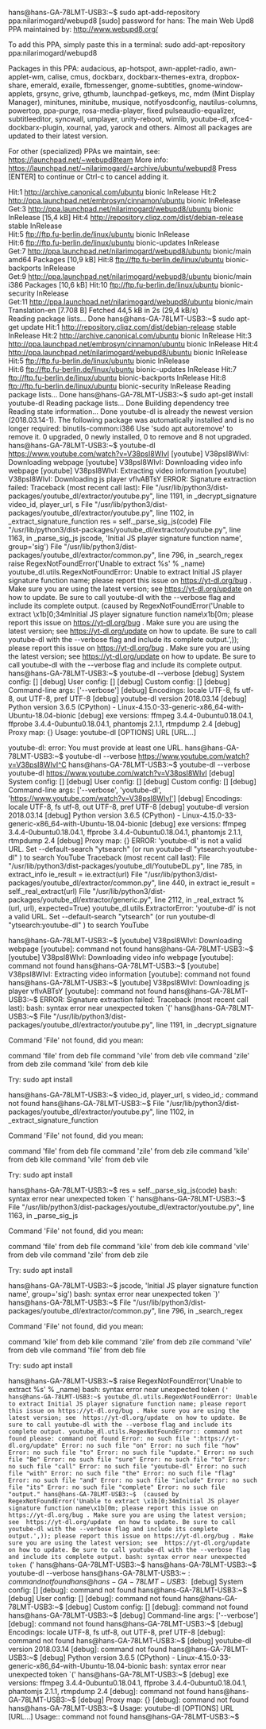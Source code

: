 hans@hans-GA-78LMT-USB3:~$ sudo apt-add-repository ppa:nilarimogard/webupd8
[sudo] password for hans: 
 The main Web Upd8 PPA maintained by: http://www.webupd8.org/

To add this PPA, simply paste this in a terminal:
sudo add-apt-repository ppa:nilarimogard/webupd8

Packages in this PPA: audacious, ap-hotspot, awn-applet-radio, awn-applet-wm, calise, cmus, dockbarx, dockbarx-themes-extra, dropbox-share, emerald, exaile, fbmessenger, gnome-subtitles, gnome-window-applets, grsync, grive, gthumb, launchpad-getkeys, mc, mdm (Mint Display Manager), minitunes, minitube, musique, notifyosdconfig, nautilus-columns, powertop, ppa-purge, rosa-media-player, fixed pulseaudio-equalizer, subtitleeditor, syncwall, umplayer, unity-reboot, wimlib, youtube-dl, xfce4-dockbarx-plugin, xournal, yad, yarock and others. Almost all packages are updated to their latest version.

For other (specialized) PPAs we maintain, see: https://launchpad.net/~webupd8team
 More info: https://launchpad.net/~nilarimogard/+archive/ubuntu/webupd8
Press [ENTER] to continue or Ctrl-c to cancel adding it.

Hit:1 http://archive.canonical.com/ubuntu bionic InRelease
Hit:2 http://ppa.launchpad.net/embrosyn/cinnamon/ubuntu bionic InRelease       
Get:3 http://ppa.launchpad.net/nilarimogard/webupd8/ubuntu bionic InRelease [15,4 kB]
Hit:4 http://repository.cliqz.com/dist/debian-release stable InRelease         
Hit:5 ftp://ftp.fu-berlin.de/linux/ubuntu bionic InRelease                     
Hit:6 ftp://ftp.fu-berlin.de/linux/ubuntu bionic-updates InRelease             
Get:7 http://ppa.launchpad.net/nilarimogard/webupd8/ubuntu bionic/main amd64 Packages [10,9 kB]
Hit:8 ftp://ftp.fu-berlin.de/linux/ubuntu bionic-backports InRelease           
Get:9 http://ppa.launchpad.net/nilarimogard/webupd8/ubuntu bionic/main i386 Packages [10,6 kB]
Hit:10 ftp://ftp.fu-berlin.de/linux/ubuntu bionic-security InRelease           
Get:11 http://ppa.launchpad.net/nilarimogard/webupd8/ubuntu bionic/main Translation-en [7.708 B]
Fetched 44,5 kB in 2s (29,4 kB/s)                                    
Reading package lists... Done
hans@hans-GA-78LMT-USB3:~$ sudo apt-get update
Hit:1 http://repository.cliqz.com/dist/debian-release stable InRelease
Hit:2 http://archive.canonical.com/ubuntu bionic InRelease 
Hit:3 http://ppa.launchpad.net/embrosyn/cinnamon/ubuntu bionic InRelease
Hit:4 http://ppa.launchpad.net/nilarimogard/webupd8/ubuntu bionic InRelease    
Hit:5 ftp://ftp.fu-berlin.de/linux/ubuntu bionic InRelease                     
Hit:6 ftp://ftp.fu-berlin.de/linux/ubuntu bionic-updates InRelease
Hit:7 ftp://ftp.fu-berlin.de/linux/ubuntu bionic-backports InRelease
Hit:8 ftp://ftp.fu-berlin.de/linux/ubuntu bionic-security InRelease
Reading package lists... Done
hans@hans-GA-78LMT-USB3:~$ sudo apt-get install youtube-dl
Reading package lists... Done
Building dependency tree       
Reading state information... Done
youtube-dl is already the newest version (2018.03.14-1).
The following package was automatically installed and is no longer required:
  binutils-common:i386
Use 'sudo apt autoremove' to remove it.
0 upgraded, 0 newly installed, 0 to remove and 8 not upgraded.
hans@hans-GA-78LMT-USB3:~$ youtube-dl https://www.youtube.com/watch?v=V38psI8WIvI
[youtube] V38psI8WIvI: Downloading webpage
[youtube] V38psI8WIvI: Downloading video info webpage
[youtube] V38psI8WIvI: Extracting video information
[youtube] V38psI8WIvI: Downloading js player vflvABTsY
ERROR: Signature extraction failed: Traceback (most recent call last):
  File "/usr/lib/python3/dist-packages/youtube_dl/extractor/youtube.py", line 1191, in _decrypt_signature
    video_id, player_url, s
  File "/usr/lib/python3/dist-packages/youtube_dl/extractor/youtube.py", line 1102, in _extract_signature_function
    res = self._parse_sig_js(code)
  File "/usr/lib/python3/dist-packages/youtube_dl/extractor/youtube.py", line 1163, in _parse_sig_js
    jscode, 'Initial JS player signature function name', group='sig')
  File "/usr/lib/python3/dist-packages/youtube_dl/extractor/common.py", line 796, in _search_regex
    raise RegexNotFoundError('Unable to extract %s' % _name)
youtube_dl.utils.RegexNotFoundError: Unable to extract Initial JS player signature function name; please report this issue on https://yt-dl.org/bug . Make sure you are using the latest version; see  https://yt-dl.org/update  on how to update. Be sure to call youtube-dl with the --verbose flag and include its complete output.
 (caused by RegexNotFoundError('Unable to extract \x1b[0;34mInitial JS player signature function name\x1b[0m; please report this issue on https://yt-dl.org/bug . Make sure you are using the latest version; see  https://yt-dl.org/update  on how to update. Be sure to call youtube-dl with the --verbose flag and include its complete output.',)); please report this issue on https://yt-dl.org/bug . Make sure you are using the latest version; see  https://yt-dl.org/update  on how to update. Be sure to call youtube-dl with the --verbose flag and include its complete output.
hans@hans-GA-78LMT-USB3:~$ youtube-dl --verbose
[debug] System config: []
[debug] User config: []
[debug] Custom config: []
[debug] Command-line args: ['--verbose']
[debug] Encodings: locale UTF-8, fs utf-8, out UTF-8, pref UTF-8
[debug] youtube-dl version 2018.03.14
[debug] Python version 3.6.5 (CPython) - Linux-4.15.0-33-generic-x86_64-with-Ubuntu-18.04-bionic
[debug] exe versions: ffmpeg 3.4.4-0ubuntu0.18.04.1, ffprobe 3.4.4-0ubuntu0.18.04.1, phantomjs 2.1.1, rtmpdump 2.4
[debug] Proxy map: {}
Usage: youtube-dl [OPTIONS] URL [URL...]

youtube-dl: error: You must provide at least one URL.
hans@hans-GA-78LMT-USB3:~$ youtube-dl --verbose https://www.youtube.com/watch?v=V38psI8WIvI^C
hans@hans-GA-78LMT-USB3:~$ youtube-dl --verbose  youtube-dl https://www.youtube.com/watch?v=V38psI8WIvI
[debug] System config: []
[debug] User config: []
[debug] Custom config: []
[debug] Command-line args: ['--verbose', 'youtube-dl', 'https://www.youtube.com/watch?v=V38psI8WIvI']
[debug] Encodings: locale UTF-8, fs utf-8, out UTF-8, pref UTF-8
[debug] youtube-dl version 2018.03.14
[debug] Python version 3.6.5 (CPython) - Linux-4.15.0-33-generic-x86_64-with-Ubuntu-18.04-bionic
[debug] exe versions: ffmpeg 3.4.4-0ubuntu0.18.04.1, ffprobe 3.4.4-0ubuntu0.18.04.1, phantomjs 2.1.1, rtmpdump 2.4
[debug] Proxy map: {}
ERROR: 'youtube-dl' is not a valid URL. Set --default-search "ytsearch" (or run  youtube-dl "ytsearch:youtube-dl" ) to search YouTube
Traceback (most recent call last):
  File "/usr/lib/python3/dist-packages/youtube_dl/YoutubeDL.py", line 785, in extract_info
    ie_result = ie.extract(url)
  File "/usr/lib/python3/dist-packages/youtube_dl/extractor/common.py", line 440, in extract
    ie_result = self._real_extract(url)
  File "/usr/lib/python3/dist-packages/youtube_dl/extractor/generic.py", line 2112, in _real_extract
    % (url, url), expected=True)
youtube_dl.utils.ExtractorError: 'youtube-dl' is not a valid URL. Set --default-search "ytsearch" (or run  youtube-dl "ytsearch:youtube-dl" ) to search YouTube

hans@hans-GA-78LMT-USB3:~$ [youtube] V38psI8WIvI: Downloading webpage
[youtube]: command not found
hans@hans-GA-78LMT-USB3:~$ [youtube] V38psI8WIvI: Downloading video info webpage
[youtube]: command not found
hans@hans-GA-78LMT-USB3:~$ [youtube] V38psI8WIvI: Extracting video information
[youtube]: command not found
hans@hans-GA-78LMT-USB3:~$ [youtube] V38psI8WIvI: Downloading js player vflvABTsY
[youtube]: command not found
hans@hans-GA-78LMT-USB3:~$ ERROR: Signature extraction failed: Traceback (most recent call last):
bash: syntax error near unexpected token `('
hans@hans-GA-78LMT-USB3:~$   File "/usr/lib/python3/dist-packages/youtube_dl/extractor/youtube.py", line 1191, in _decrypt_signature

Command 'File' not found, did you mean:

  command 'file' from deb file
  command 'vile' from deb vile
  command 'zile' from deb zile
  command 'kile' from deb kile

Try: sudo apt install <deb name>

hans@hans-GA-78LMT-USB3:~$     video_id, player_url, s
video_id,: command not found
hans@hans-GA-78LMT-USB3:~$   File "/usr/lib/python3/dist-packages/youtube_dl/extractor/youtube.py", line 1102, in _extract_signature_function

Command 'File' not found, did you mean:

  command 'file' from deb file
  command 'zile' from deb zile
  command 'kile' from deb kile
  command 'vile' from deb vile

Try: sudo apt install <deb name>

hans@hans-GA-78LMT-USB3:~$     res = self._parse_sig_js(code)
bash: syntax error near unexpected token `('
hans@hans-GA-78LMT-USB3:~$   File "/usr/lib/python3/dist-packages/youtube_dl/extractor/youtube.py", line 1163, in _parse_sig_js

Command 'File' not found, did you mean:

  command 'file' from deb file
  command 'kile' from deb kile
  command 'vile' from deb vile
  command 'zile' from deb zile

Try: sudo apt install <deb name>

hans@hans-GA-78LMT-USB3:~$     jscode, 'Initial JS player signature function name', group='sig')
bash: syntax error near unexpected token `)'
hans@hans-GA-78LMT-USB3:~$   File "/usr/lib/python3/dist-packages/youtube_dl/extractor/common.py", line 796, in _search_regex

Command 'File' not found, did you mean:

  command 'kile' from deb kile
  command 'zile' from deb zile
  command 'vile' from deb vile
  command 'file' from deb file

Try: sudo apt install <deb name>

hans@hans-GA-78LMT-USB3:~$     raise RegexNotFoundError('Unable to extract %s' % _name)
bash: syntax error near unexpected token `('
hans@hans-GA-78LMT-USB3:~$ youtube_dl.utils.RegexNotFoundError: Unable to extract Initial JS player signature function name; please report this issue on https://yt-dl.org/bug . Make sure you are using the latest version; see  https://yt-dl.org/update  on how to update. Be sure to call youtube-dl with the --verbose flag and include its complete output.
youtube_dl.utils.RegexNotFoundError:: command not found
please: command not found
Error: no such file ":https://yt-dl.org/update"
Error: no such file "on"
Error: no such file "how"
Error: no such file "to"
Error: no such file "update."
Error: no such file "Be"
Error: no such file "sure"
Error: no such file "to"
Error: no such file "call"
Error: no such file "youtube-dl"
Error: no such file "with"
Error: no such file "the"
Error: no such file "flag"
Error: no such file "and"
Error: no such file "include"
Error: no such file "its"
Error: no such file "complete"
Error: no such file "output."
hans@hans-GA-78LMT-USB3:~$  (caused by RegexNotFoundError('Unable to extract \x1b[0;34mInitial JS player signature function name\x1b[0m; please report this issue on https://yt-dl.org/bug . Make sure you are using the latest version; see  https://yt-dl.org/update  on how to update. Be sure to call youtube-dl with the --verbose flag and include its complete output.',)); please report this issue on https://yt-dl.org/bug . Make sure you are using the latest version; see  https://yt-dl.org/update  on how to update. Be sure to call youtube-dl with the --verbose flag and include its complete output.
bash: syntax error near unexpected token `('
hans@hans-GA-78LMT-USB3:~$ hans@hans-GA-78LMT-USB3:~$ youtube-dl --verbose
hans@hans-GA-78LMT-USB3:~$: command not found
hans@hans-GA-78LMT-USB3:~$ [debug] System config: []
[debug]: command not found
hans@hans-GA-78LMT-USB3:~$ [debug] User config: []
[debug]: command not found
hans@hans-GA-78LMT-USB3:~$ [debug] Custom config: []
[debug]: command not found
hans@hans-GA-78LMT-USB3:~$ [debug] Command-line args: ['--verbose']
[debug]: command not found
hans@hans-GA-78LMT-USB3:~$ [debug] Encodings: locale UTF-8, fs utf-8, out UTF-8, pref UTF-8
[debug]: command not found
hans@hans-GA-78LMT-USB3:~$ [debug] youtube-dl version 2018.03.14
[debug]: command not found
hans@hans-GA-78LMT-USB3:~$ [debug] Python version 3.6.5 (CPython) - Linux-4.15.0-33-generic-x86_64-with-Ubuntu-18.04-bionic
bash: syntax error near unexpected token `('
hans@hans-GA-78LMT-USB3:~$ [debug] exe versions: ffmpeg 3.4.4-0ubuntu0.18.04.1, ffprobe 3.4.4-0ubuntu0.18.04.1, phantomjs 2.1.1, rtmpdump 2.4
[debug]: command not found
hans@hans-GA-78LMT-USB3:~$ [debug] Proxy map: {}
[debug]: command not found
hans@hans-GA-78LMT-USB3:~$ Usage: youtube-dl [OPTIONS] URL [URL...]
Usage:: command not found
hans@hans-GA-78LMT-USB3:~$ 
